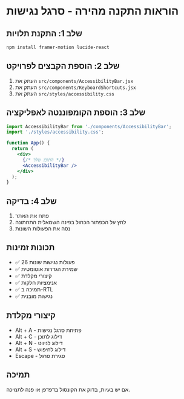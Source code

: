 # הוראות התקנה מהירה - סרגל נגישות

## שלב 1: התקנת תלויות
```bash
npm install framer-motion lucide-react
```

## שלב 2: הוספת הקבצים לפרויקט
1. העתק את `src/components/AccessibilityBar.jsx`
2. העתק את `src/components/KeyboardShortcuts.jsx`
3. העתק את `src/styles/accessibility.css`

## שלב 3: הוספת הקומפוננטה לאפליקציה
```jsx
import AccessibilityBar from './components/AccessibilityBar';
import './styles/accessibility.css';

function App() {
  return (
    <div>
      {/* התוכן שלך */}
      <AccessibilityBar />
    </div>
  );
}
```

## שלב 4: בדיקה
1. פתח את האתר
2. לחץ על הכפתור הכחול בפינה השמאלית התחתונה
3. נסה את הפעולות השונות

## תכונות זמינות
- ✅ 26 פעולות נגישות שונות
- ✅ שמירת הגדרות אוטומטית
- ✅ קיצורי מקלדת
- ✅ אנימציות חלקות
- ✅ תמיכה ב-RTL
- ✅ נגישות מובנית

## קיצורי מקלדת
- Alt + A - פתיחת סרגל נגישות
- Alt + C - דילוג לתוכן
- Alt + N - דילוג לניווט
- Alt + S - דילוג לחיפוש
- Escape - סגירת סרגל

## תמיכה
אם יש בעיות, בדוק את הקונסול בדפדפן או פנה לתמיכה.
